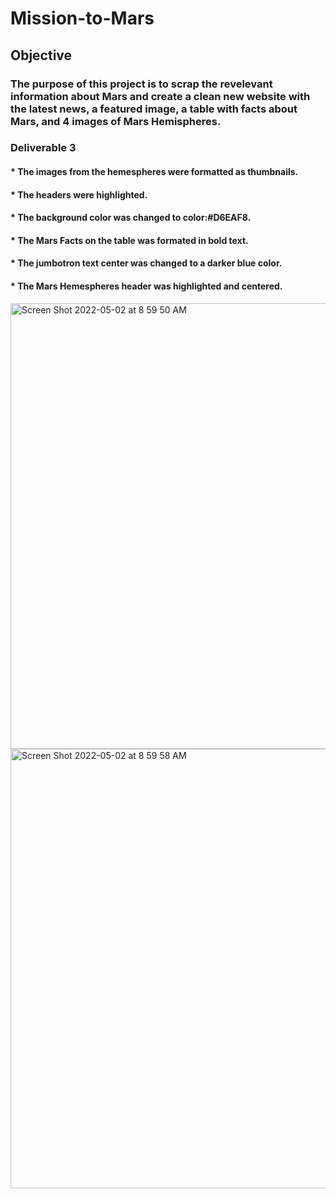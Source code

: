# Mission-to-Mars
## Objective
### The purpose of this project is to scrap the revelevant information about Mars and create a clean new website with the latest news, a featured image, a table with facts about Mars, and 4 images of Mars Hemispheres. 

### Deliverable 3 
#### * The images from the hemespheres were formatted as thumbnails. 
#### * The headers were highlighted. 
#### * The background color was changed to color:#D6EAF8. 
#### * The Mars Facts on the table was formated in bold text. 
#### * The jumbotron text center was changed to a darker blue color. 
#### * The Mars Hemespheres header was highlighted and centered. 
<img width="713" alt="Screen Shot 2022-05-02 at 8 59 50 AM" src="https://user-images.githubusercontent.com/100246124/166237709-de02b44f-30f4-477f-964d-78a3012e60ee.png">
<img width="703" alt="Screen Shot 2022-05-02 at 8 59 58 AM" src="https://user-images.githubusercontent.com/100246124/166237733-b2844d4a-ad08-4dd9-8555-f4bbbc646051.png">

